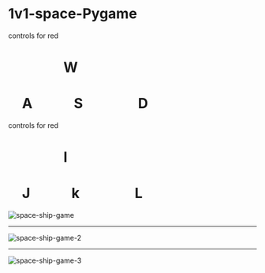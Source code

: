 # 1v1-space-Pygame


controls for red
#     W
#  A   S    D
  
controls for red
#     I
#  J   k    L


![space-ship-game](https://github.com/BetterCallGuts/Fluppy_bird_pygame/assets/122576822/74df1936-5d2a-47ae-bd8c-93f5a07df189)
___
![space-ship-game-2](https://github.com/BetterCallGuts/Fluppy_bird_pygame/assets/122576822/59f4106e-2561-4f0b-a2d1-1d11233c1368)
___
![space-ship-game-3](https://github.com/BetterCallGuts/Fluppy_bird_pygame/assets/122576822/20d45c4e-46a4-405b-b802-4bc765ad399e)
